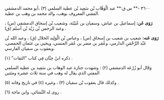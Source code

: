 ٣٦٠٠ -** س ق:** عبد الْوَهَّاب بْن سَعِيد بْن عطية السلمي (٣) ،أبو محمد الدمشقي المفتي المعروف بوهب، والد محمد بن وهب بن عطية.

**رَوَى عَن:** إسماعيل بن عياش، وسفيان بن عُيَيْنَة، وشعيب بْن إسحاق الدمشقي (س) ، وعبد الرحمن بْن زَيْد بْن أسلم (ق) .

**رَوَى عَنه:** شعيب بن شعيب بن إسحاق (س) ، وعباس بْن الْوَلِيد الخلال (ق) ، وعبد الله بْن عَبْد الرَّحْمَنِ الدارمي، وعُمَر بن مضر بن عُمَر العنسي، ويحيى بن عثمان الحمصي، ويعقوب بن سفيان الفارسي.

ذكره ابنُ حِبَّان فِي كتاب "الثقات" (١) .

وَقَال أبو زُرْعَة الدمشقي (٢) : وشهدت جنازة عبد الوهاب بن سَعِيد بن عطية السلمي المفتي الذي يقال له وهب في سنة ثلاث عشرة ومئتين

وكذلك قال يعقوب بْن سفيان (٣) ، وغيره (٤) في تاريخ وفاته (٥) .

روى له النَّسَائي، وابن ماجة (٦) .